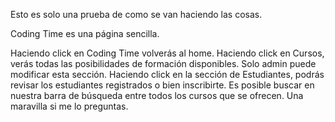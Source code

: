Esto es solo una prueba de como se van haciendo las cosas.

Coding Time es una página sencilla.

Haciendo click en Coding Time volverás al home.
Haciendo click en Cursos, verás todas las posibilidades de formación disponibles. Solo admin puede modificar esta sección.
Haciendo click en la sección de Estudiantes, podrás revisar los estudiantes registrados o bien inscribirte. 
Es posible buscar en nuestra barra de búsqueda entre todos los cursos que se ofrecen. 
Una maravilla si me lo preguntas.
